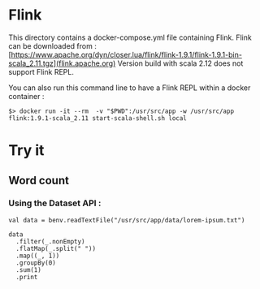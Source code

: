 # Flink

This directory contains a docker-compose.yml file containing Flink.
Flink can be downloaded from : [https://www.apache.org/dyn/closer.lua/flink/flink-1.9.1/flink-1.9.1-bin-scala_2.11.tgz](flink.apache.org)
Version build with scala 2.12 does not support Flink REPL.

You can also run this command line to have a Flink REPL within a docker container :

```
$> docker run -it --rm  -v "$PWD":/usr/src/app -w /usr/src/app flink:1.9.1-scala_2.11 start-scala-shell.sh local
```

# Try it

## Word count

### Using the Dataset API :

```
val data = benv.readTextFile("/usr/src/app/data/lorem-ipsum.txt")

data
  .filter(_.nonEmpty)
  .flatMap(_.split(" "))
  .map((_, 1))
  .groupBy(0)
  .sum(1)
  .print

```
